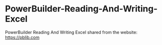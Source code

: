 # PowerBuilder-Reading-And-Writing-Excel
PowerBuilder Reading And Writing Excel
shared from the website: https://pblib.com
